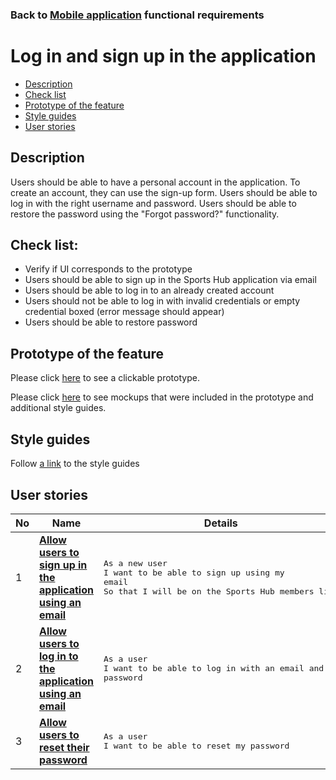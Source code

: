 ### Back to [Mobile application](/sports_hub_portal/mobile_application_features/mobile_application_features_list/README.md) functional requirements

# Log in and sign up in the application

- [Description](#description)
- [Check list](#check-list)
- [Prototype of the feature](#prototype-of-the-feature)
- [Style guides](#style-guides)
- [User stories](#user-stories)

## Description

Users should be able to have a personal account in the application. To create an account, they can use the sign-up form. Users should be able to log in with the right username and password. Users should be able to restore the password using the "Forgot password?" functionality.

## Check list:

  - Verify if UI corresponds to the prototype
  - Users should be able to sign up in the Sports Hub application via email
  - Users should be able to log in to an already created account
  - Users should not be able to log in with invalid credentials or empty credential boxed (error message should appear)
  - Users should be able to restore password

## Prototype of the feature

Please click [here](https://www.figma.com/proto/JVDTph8VY9Ye7kz8BTDxhJ/1-Sports-Hub-General-Prototype?page-id=0%3A5852&node-id=0%3A7481&viewport=-1637%2C-969%2C0.37520089745521545&scaling=scale-down) to see a clickable prototype.

Please click [here](https://www.figma.com/file/egXgh8BYD7Xaa0JeMNhv9R/Manage-advertisements?node-id=0%3A1075) to see mockups that were included in the prototype and additional style guides.

## Style guides

Follow [a link](https://www.figma.com/proto/0zkkf5WC77OSpvyD6YXpFE/Style-guides?page-id=0%3A1&node-id=19%3A5368&viewport=266%2C48%2C0.54&scaling=min-zoom&starting-point-node-id=19%3A5368) to the style guides

## User stories

No           |      Name     |   Details
------------ | ------------- | -------------
1 |[**Allow users to sign up in the application using an email**](/sports_hub_portal/mobile_application_features/log_in_and_sign_up/user_stories/sign_up_with_email/README.md)|<pre>As a new user<br>I want to be able to sign up using my email<br>So that I will be on the Sports Hub members list</pre>
2 |[**Allow users to log in to the application using an email**](/sports_hub_portal/mobile_application_features/log_in_and_sign_up/user_stories/log_in/README.md)|<pre>As a user<br>I want to be able to log in with an email and password</pre>
3 |[**Allow users to reset their password**](/sports_hub_portal/mobile_application_features/log_in_and_sign_up/user_stories/forgot_password/README.md)|<pre>As a user<br>I want to be able to reset my password</pre>
